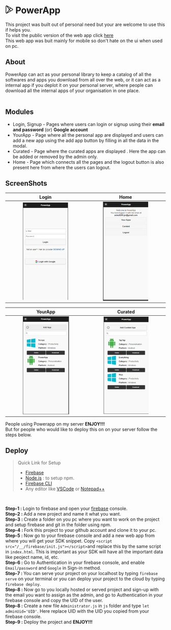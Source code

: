 #  <img src="img\logo-192.png"  width="25px" height="25px">   PowerApp

This project was built out of personal need but your are welcome to use this if helps you.<br>
To visit the  public version of the web app click [here](https://powerapp-a068b.web.app/)<br>
This web app was buit mainly for mobile so don't hate on the ui when used on pc.
## About
PowerApp can act as your personal library to keep a catalog of all the softwares and apps you download from all over the web, or it can act as a internal app if you deplot it on your personal server, where people can  download all the internal apps of your organisation in one place.<br><br>

## Modules
- Login, Signup - Pages where users can login or signup using their <b>email and password</b> (or) <b>Google account</b>
- YourApp - Page where all the personal app are displayed and users can add a new app using the add app button by filling in all the data in the modal.
- Curated - Page where the curated apps are displayed . Here the app can be added or removed by the admin only.
- Home - Page which connects all the pages and the logout button is also present here from where the users can logout.
## ScreenShots
|Login|Home|
|:-:|:-:|
|<img src="img\art\login.PNG" height="50%" width="60%">|<img src="img\art\home.PNG" height="50%" width="60%">|

|YourApp|Curated|
|:-:|:-:|
|<img src="img\art\yourapps.PNG" height="50%" width="60%">|<img src="img\art\curated.PNG" height="50%" width="60%">|


People using Powerapp on my server <b>ENJOY!!!</b><br>
But for people who would like to deploy this on on your server follow the steps below.
## Deploy
> Quick Link for Setup
> - [Firebase](https://firebase.google.com/)
> - [Node.js](https://www.nodejs.org/) : to setup npm.
> - [Firebase CLI](https://github.com/firebase/firebase-tools)
> - Any editor like [VSCode](https://code.visualstudio.com/Download) or [Notepad++](https://notepad-plus-plus.org/downloads/)
<br>

<b>Step-1 : </b>Login to firebase and open your [firebase](https://firebase.google.com/) console.<br>
<b>Step-2 : </b>Add a new project and name it what you want.<br>
<b>Step-3 : </b>Create a folder on you pc where you want to work on the project and setup firebase and git in the folder using npm.<br>
<b>Step-4 : </b>Fork this project to your github account and clone it to your pc.<br>
<b>Step-5 : </b> Now go to your firebase console and add a new web app from where you will get your SDK snippet. Copy  `<script src="/__/firebase/init.js"></script>`and replace this by the same script in `index.html`. This is important as your SDK will have all the important data like peoject name, id, etc.<br>
<b>Step-6 : </b> Go to Authentication in your firebase console, and  enable `Email/password` and `Google` in Sign-in method.<br>
<b>Step-7 : </b>You can serve your project on your localhost by typing `firebase serve` on your terminal or you can deploy your project to the cloud by typing `firebase deploy`.<br>
<b>Step-8 : </b>Now go to you locally hosted or served project and sign-up with the email you want to assign as the admin, and go to Authentication in your firebase console and copy the UID of the user.<br>
<b>Step-8 : </b>Create a new file `Administrator.js` in `js` folder and type `let adminUid='UID'`. Here replace UID with the UID you copied from your firebase console.<br>
<b>Step-9 : </b>Deploy the project and <b>ENJOY!!!</b><br>
